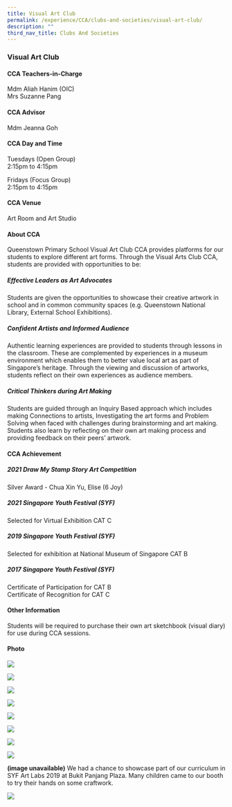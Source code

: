 ```yaml
---
title: Visual Art Club
permalink: /experience/CCA/clubs-and-societies/visual-art-club/
description: ""
third_nav_title: Clubs And Societies
---
```

### **Visual Art Club**
#### **CCA Teachers-in-Charge**
Mdm Aliah Hanim (OIC)<br>
Mrs Suzanne Pang

#### **CCA Advisor**
Mdm Jeanna Goh

#### **CCA Day and Time**
Tuesdays (Open Group)<br>
2:15pm to 4:15pm

Fridays (Focus Group)<br>
2:15pm to 4:15pm

#### **CCA Venue**
Art Room and Art Studio

#### **About CCA**
Queenstown Primary School Visual Art Club CCA provides platforms for our students to explore different art forms. Through the Visual Arts Club CCA, students are provided with opportunities to be:

##### **Effective Leaders as Art Advocates**
Students are given the opportunities to showcase their creative artwork in school and in common community spaces (e.g. Queenstown National Library, External School Exhibitions).

##### **Confident Artists and Informed Audience**
Authentic learning experiences are provided to students through lessons in the classroom. These are complemented by experiences in a museum environment which enables them to better value local art as part of Singapore’s heritage. Through the viewing and discussion of artworks, students reflect on their own experiences as audience members.

##### **Critical Thinkers during Art Making**
Students are guided through an Inquiry Based approach which includes making Connections to artists, Investigating the art forms and Problem Solving when faced with challenges during brainstorming and art making. Students also learn by reflecting on their own art making process and providing feedback on their peers’ artwork.

#### **CCA Achievement**
##### **2021 Draw My Stamp Story Art Competition**
Silver Award - Chua Xin Yu, Elise (6 Joy)
##### **2021 Singapore Youth Festival (SYF)**
Selected for Virtual Exhibition CAT C
##### **2019 Singapore Youth Festival (SYF)**
Selected for exhibition at National Museum of Singapore CAT B
##### **2017 Singapore Youth Festival (SYF)**
Certificate of Participation for CAT B<br>
Certificate of Recognition for CAT C

#### **Other Information**
Students will be required to purchase their own art sketchbook (visual diary) for use during CCA sessions.

#### **Photo**

![](/images/art%201.jpg)

![](/images/art%202.jpg)

![](/images/art%203.jpg)

![](/images/art%204.jpg)

![](/images/art%205.jpg)

![](/images/art%206.jpg)

![](/images/art%207.jpg)

![](/images/art%208.jpg)

**(image unavailable)**
We had a chance to showcase part of our curriculum in SYF Art Labs 2019 at Bukit Panjang Plaza. Many children came to our booth to try their hands on some craftwork.

![](/images/art%209.jpg)